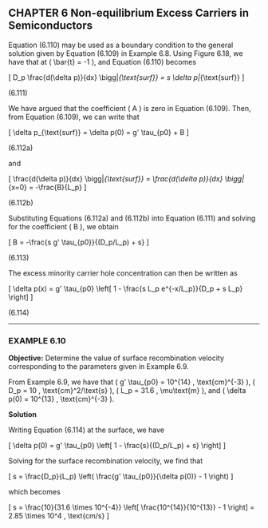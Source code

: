 ## CHAPTER 6 Non-equilibrium Excess Carriers in Semiconductors

Equation (6.110) may be used as a boundary condition to the general solution given by Equation (6.109) in Example 6.8. Using Figure 6.18, we have that at \( \bar{t} = -1 \), and Equation (6.110) becomes

\[
D_p \frac{d(\delta p)}{dx} \bigg|_{\text{surf}} = s \delta p|_{\text{surf}}
\]

(6.111)

We have argued that the coefficient \( A \) is zero in Equation (6.109). Then, from Equation (6.109), we can write that

\[
\delta p_{\text{surf}} = \delta p(0) = g' \tau_{p0} + B
\]

(6.112a)

and

\[
\frac{d(\delta p)}{dx} \bigg|_{\text{surf}} = \frac{d(\delta p)}{dx} \bigg|_{x=0} = -\frac{B}{L_p}
\]

(6.112b)

Substituting Equations (6.112a) and (6.112b) into Equation (6.111) and solving for the coefficient \( B \), we obtain

\[
B = -\frac{s g' \tau_{p0}}{(D_p/L_p) + s}
\]

(6.113)

The excess minority carrier hole concentration can then be written as

\[
\delta p(x) = g' \tau_{p0} \left[ 1 - \frac{s L_p e^{-x/L_p}}{D_p + s L_p} \right]
\]

(6.114)

----

### EXAMPLE 6.10

**Objective:** Determine the value of surface recombination velocity corresponding to the parameters given in Example 6.9.

From Example 6.9, we have that \( g' \tau_{p0} = 10^{14} \, \text{cm}^{-3} \), \( D_p = 10 \, \text{cm}^2/\text{s} \), \( L_p = 31.6 \, \mu\text{m} \), and \( \delta p(0) = 10^{13} \, \text{cm}^{-3} \).

**Solution**

Writing Equation (6.114) at the surface, we have

\[
\delta p(0) = g' \tau_{p0} \left[ 1 - \frac{s}{(D_p/L_p) + s} \right]
\]

Solving for the surface recombination velocity, we find that

\[
s = \frac{D_p}{L_p} \left( \frac{g' \tau_{p0}}{\delta p(0)} - 1 \right)
\]

which becomes

\[
s = \frac{10}{31.6 \times 10^{-4}} \left[ \frac{10^{14}}{10^{13}} - 1 \right] = 2.85 \times 10^4 \, \text{cm/s}
\]